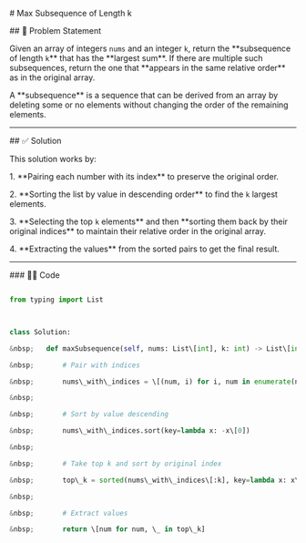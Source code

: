 \# Max Subsequence of Length k



\## 🧩 Problem Statement



Given an array of integers `nums` and an integer `k`, return the \*\*subsequence of length `k`\*\* that has the \*\*largest sum\*\*. If there are multiple such subsequences, return the one that \*\*appears in the same relative order\*\* as in the original array.



A \*\*subsequence\*\* is a sequence that can be derived from an array by deleting some or no elements without changing the order of the remaining elements.



---



\## ✅ Solution



This solution works by:

1\. \*\*Pairing each number with its index\*\* to preserve the original order.

2\. \*\*Sorting the list by value in descending order\*\* to find the `k` largest elements.

3\. \*\*Selecting the top `k` elements\*\* and then \*\*sorting them back by their original indices\*\* to maintain their relative order in the original array.

4\. \*\*Extracting the values\*\* from the sorted pairs to get the final result.



---



\### 🧑‍💻 Code



```python

from typing import List



class Solution:

&nbsp;   def maxSubsequence(self, nums: List\[int], k: int) -> List\[int]:

&nbsp;       # Pair with indices

&nbsp;       nums\_with\_indices = \[(num, i) for i, num in enumerate(nums)]

&nbsp;       

&nbsp;       # Sort by value descending

&nbsp;       nums\_with\_indices.sort(key=lambda x: -x\[0])

&nbsp;       

&nbsp;       # Take top k and sort by original index

&nbsp;       top\_k = sorted(nums\_with\_indices\[:k], key=lambda x: x\[1])

&nbsp;       

&nbsp;       # Extract values

&nbsp;       return \[num for num, \_ in top\_k]



